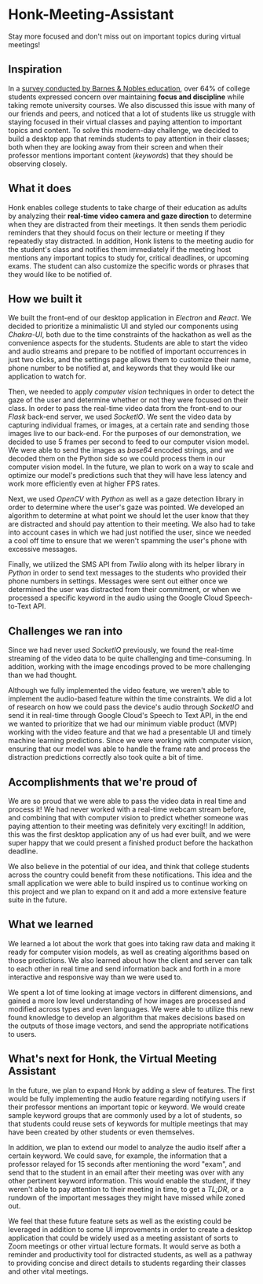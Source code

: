 # Honk-Meeting-Assistant
Stay more focused and don't miss out on important topics during virtual meetings!

## Inspiration
In a [survey conducted by Barnes & Nobles education](https://iblnews.org/a-survey-shows-that-many-college-students-struggle-to-maintain-focus-and-discipline-in-distance-learning/), over 64% of college students expressed concern over maintaining **focus and discipline** while taking remote university courses. We also discussed this issue with many of our friends and peers, and noticed that a lot of students like us struggle with staying focused in their virtual classes and paying attention to important topics and content. 
To solve this modern-day challenge, we decided to build a desktop app that reminds students to pay attention in their classes; both when they are looking away from their screen and when their professor mentions important content (_keywords_) that they should be observing closely. 

##  What it does
Honk enables college students to take charge of their education as adults by  analyzing their **real-time video camera and gaze direction** to determine when they are distracted from their meetings. It then sends them periodic reminders that they should focus on their lecture or meeting if they repeatedly stay distracted. In addition, Honk listens to the meeting audio for the student's class and notifies them immediately if the meeting host mentions any important topics to study for, critical deadlines, or upcoming exams. The student can also customize the specific words or phrases that they would like to be notified of.

## How we built it
We built the front-end of our desktop application in _Electron_ and _React_. We decided to prioritize a minimalistic UI and styled our components using _Chakra-UI_, both due to the time constraints of the hackathon as well as the convenience aspects for the students. Students are able to start the video and audio streams and prepare to be notified of important occurrences in just two clicks, and the settings page allows them to customize their name, phone number to be notified at, and keywords that they would like our application to watch for. 

Then, we needed to apply _computer vision_ techniques in order to detect the gaze of the user and determine whether or not they were focused on their class. In order to pass the real-time video data from the front-end to our _Flask_ back-end server, we used _SocketIO_. We sent the video data by capturing individual frames, or images, at a certain rate and sending those images live to our back-end. For the purposes of our demonstration, we decided to use 5 frames per second to feed to our computer vision model. We were able to send the images as _base64_ encoded strings, and we decoded them on the Python side so we could process them in our computer vision model. In the future, we plan to work on a way to scale and optimize our model's predictions such that they will have less latency and work more efficiently even at higher FPS rates.

Next, we used _OpenCV_ with _Python_ as well as a gaze detection library in order to determine where  the user's gaze was pointed. We developed an algorithm to determine at what point we should let the user know that they are distracted and should pay attention to their meeting. We also had to take into account cases in which we had just notified the user, since we needed a cool off time to ensure that we weren't spamming the user's phone with excessive messages.

Finally, we utilized the SMS API from _Twilio_ along with its helper library in _Python_ in order to send text messages to the students who provided their phone numbers in settings. Messages were sent out either once we determined the user was distracted from their commitment, or when we processed a specific keyword in the audio using the Google Cloud Speech-to-Text API. 

## Challenges we ran into
Since we had never used _SocketIO_ previously, we found the real-time streaming of the video data to be quite challenging and time-consuming. In addition, working with the image encodings proved to be more challenging than we had thought. 

Although we fully implemented the video feature, we weren't able to implement the audio-based feature within the time constraints. We did a lot of research on how we could pass the device's audio through _SocketIO_ and send it in real-time through Google Cloud's Speech to Text API, in the end we wanted to prioritize that we had our minimum viable product (MVP) working with the video feature and that we had a presentable UI and timely machine learning predictions. Since we were working with computer vision, ensuring that our model was able to handle the frame rate and process the distraction predictions correctly also took quite a bit of time.

## Accomplishments that we're proud of
We are so proud that we were able to pass the video data in real time and process it! We had never worked with a real-time webcam stream before, and combining that with computer vision to predict whether someone was paying attention to their meeting was definitely very exciting!! In addition, this was the first desktop application any of us had ever built, and we were super happy that we could present a finished product before the hackathon deadline. 

We also believe in the potential of our idea, and think that college students across the country could benefit from these notifications. This idea and the small application we were able to build inspired us to continue working on this project and we plan to expand on it and add a more extensive feature suite in the future.

## What we learned
We learned a lot about the work that goes into taking raw data and making it ready for computer vision models, as well as creating algorithms based on those predictions. We also learned about how the client and server can talk to each other in real time and send information back and forth in a more interactive and responsive way than we were used to. 

We spent a lot of time looking at image vectors in different dimensions, and gained a more low level understanding of how images are processed and modified across types and even languages. We were able to utilize this new found knowledge to develop an algorithm that makes decisions based on the outputs of those image vectors, and send the appropriate notifications to users.

## What's next for Honk, the Virtual Meeting Assistant
In the future, we plan to expand Honk by adding a slew of features. The first would be fully implementing the audio feature regarding notifying users if their professor mentions an important topic or keyword. We would create sample keyword groups that are commonly used by a lot of students, so that students could reuse sets of keywords for multiple meetings that may have been created by other students or even themselves.

In addition, we plan to extend our model to analyze the audio itself after a certain keyword. We could save, for example, the information that a professor relayed for 15 seconds after mentioning the word "exam", and send that to the student in an email after their meeting was over with any other pertinent keyword information. This would enable the student, if they weren't able to pay attention to their meeting in time, to get a _TL;DR_, or a rundown of the important messages they might have missed while zoned out. 

We feel that these future feature sets as well as the existing could be leveraged in addition to some UI improvements in order to create a desktop application that could be widely used as a meeting assistant of sorts to Zoom meetings or other virtual lecture formats. It would serve as both a reminder and productivity tool for distracted students, as well as a pathway to providing concise and direct details to students regarding their classes and other vital meetings.
